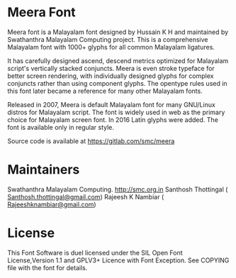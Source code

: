 Meera Font
==========

Meera font is a Malayalam font designed by Hussain K H and maintained by Swathanthra Malayalam Computing project. 
This is a comprehensive Malayalam font with 1000+ glyphs for all common Malayalam ligatures.

It has carefully designed ascend, descend metrics optimized for Malayalam script's vertically stacked conjuncts.
Meera is even stroke typeface for better screen rendering, with individually designed glyphs for complex conjuncts rather than
using component glyphs. The opentype rules used in this font later became a reference for many other Malayalam fonts.

Released in 2007, Meera is default Malayalam font for many GNU/Linux distros for Malayalam script. The font is widely used in
web as the primary choice for Malayalam screen font. In 2016 Latin glyphs were added. The font is available only in regular style.

Source code is available at https://gitlab.com/smc/meera

Maintainers
=============

Swathanthra Malayalam Computing. http://smc.org.in
Santhosh Thottingal ( Santhosh.thottingal@gmail.com)
Rajeesh K Nambiar ( Rajeeshknambiar@gmail.com)

License
=======
This Font Software is duel licensed under the SIL Open Font License,Version 1.1 and GPLV3+ Licence with Font Exception.
See COPYING file with the font for details.
